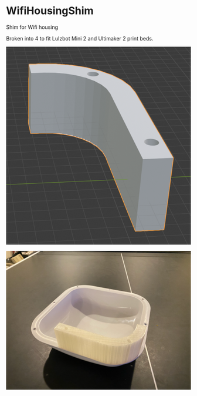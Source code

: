 # WifiHousingShim
Shim for Wifi housing

Broken into 4 to fit Lulzbot Mini 2 and Ultimaker 2 print beds.

![shim image](images/Shim.png)


![Housing and Shim](images/HousingAndShim.png)